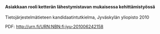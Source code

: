 #### Asiakkaan rooli ketterän lähestymistavan mukaisessa kehittämistyössä

Tietojärjestelmätieteen kandidaatintutkielma, Jyväskylän yliopisto 2010
 
PDF: http://urn.fi/URN:NBN:fi:jyu-201006242158
